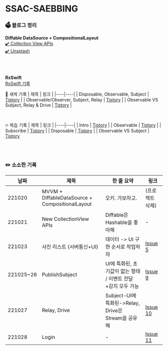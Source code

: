 # SSAC-SAEBBING

### 🗳 블로그 정리
**Diffable DataSource + CompositionalLayout** </br>
[✔️ Collection View APIs](https://so-kyte.tistory.com/179?category=1033999) </br>
[✔️ Unsplash](https://so-kyte.tistory.com/181?category=1033999) </br>

</br>
</br>

**RxSwift** </br>
[RxSwift 기록](https://so-kyte.tistory.com/category/Swift/RxSwift) </br>

🌱 새싹 기록 
| 제목 | 링크 |
|----|----|
| Disposable, Observable, Subject | [Tistory](https://so-kyte.tistory.com/190?category=1078462) |
| Observable/Observer, Subject, Relay | [Tistory](https://so-kyte.tistory.com/192?category=1078462) |
| Observable VS Subject, Relay & Drive | [Tistory](https://so-kyte.tistory.com/195?category=1078462) |

</br>

🔥 복습 기록 
| 제목 | 링크 |
|----|----|
| Intro | [Tistory](https://so-kyte.tistory.com/185?category=1078462) |
| Observable | [Tistory](https://so-kyte.tistory.com/186?category=1078462) |
| Subscribe | [Tistory](https://so-kyte.tistory.com/187?category=1078462) |
| Disposable | [Tistory](https://so-kyte.tistory.com/188?category=1078462) |
| Observable VS Subject | [Tistory](https://so-kyte.tistory.com/191?category=1078462)

</br>
</br>

### ✏️ 소소한 기록 
| 날짜 | 제목 | 한 줄 요약 | 링크 |
|----|----|----|----|
| 221020 | MVVM + DiffableDataSource + CompositionalLayout | 오키. 가보자고. | (프로젝트 삭제) |
| 221021 | New CollectionView APIs | Diffable은 Hashable을 좋아해 | - |
| 221023 | 사진 리스트 (서버통신+UI) | 데이터 -> UI 구현 순서로 작업하자 | [Issue 5](https://github.com/pcsoyeon/SSAC-SAEBBING/issues/5) |
| 221025~26 | PublishSubject | UI에 특화된, 초기값이 없는 형태 / 이벤트 전달+감지 모두 가능 | [Issue 9](https://github.com/pcsoyeon/SSAC-SAEBBING/issues/9) |
| 221027 | Relay, Drive | Subject-UI에특화된->Relay, Drive은 Stream을 공유해 | [Issue 10](https://github.com/pcsoyeon/SSAC-SAEBBING/issues/10) |
| 221028 | Login | - | [Issue 11](https://github.com/pcsoyeon/SSAC-SAEBBING/issues/11) |
